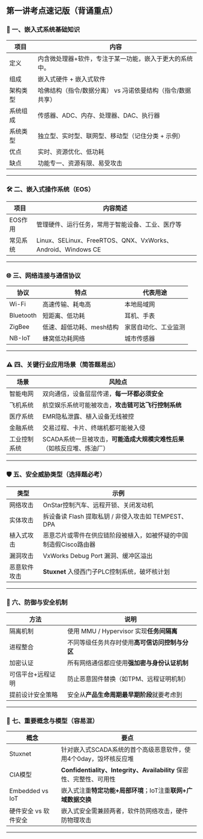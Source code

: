 ## 第一讲考点速记版（背诵重点）

### 🧩 一、嵌入式系统基础知识

| 项目   | 内容                               |
| ---- | -------------------------------- |
| 定义   | 内含微处理器+软件，专注于某一功能，嵌入于更大的系统中。     |
| 组成   | 嵌入式硬件 + 嵌入式软件                    |
| 架构类型 | 哈佛结构（指令/数据分离） vs 冯诺依曼结构（指令/数据共享） |
| 系统组成 | 传感器、ADC、内存、处理器、DAC、执行器           |
| 系统类型 | 独立型、实时型、联网型、移动型（记住分类 + 示例）       |
| 优点   | 实时、资源优化、低功耗                      |
| 缺点   | 功能专一、资源有限、易受攻击                   |

---

### 🛠️ 二、嵌入式操作系统（EOS）

| 项目    | 内容简述                                                  |
| ----- | ----------------------------------------------------- |
| EOS作用 | 管理硬件、运行任务，常用于智能设备、工业、医疗等                              |
| 常见系统  | Linux、SELinux、FreeRTOS、QNX、VxWorks、Android、Windows CE |

---

### 🌐 三、网络连接与通信协议

| 协议        | 特点             | 代表用途       |
| --------- | -------------- | ---------- |
| Wi-Fi     | 高速传输、耗电高       | 本地局域网      |
| Bluetooth | 短距离、低功耗        | 耳机、手表      |
| ZigBee    | 低速、超低功耗、mesh结构 | 家居自动化、工业监测 |
| NB-IoT    | 蜂窝低功耗网络        | 城市传感器      |

---

### ⚠️ 四、关键行业应用场景（简答题易出）

| 场景     | 风险点                                      |
| ------ | ---------------------------------------- |
| 智能电网   | 双向通信，设备层层传递，**每一环都必须安全**                 |
| 飞机系统   | 航空娱乐系统可能被攻击，**攻击链可达飞行控制系统**              |
| 医疗系统   | EMR隐私泄露、植入设备无线被控                         |
| 金融系统   | 交易过程、卡片、终端机都可能被入侵                        |
| 工业控制系统 | SCADA系统一旦被攻击，**可能造成大规模灾难性后果**（如核反应堆、炼油厂） |

---

### 🛡️ 五、安全威胁类型（选择题必考）

|类型|示例|
|---|---|
|网络攻击|OnStar控制汽车、远程开锁、关闭发动机|
|实体攻击|拆设备读 Flash 提取私钥 / 非侵入攻击如 TEMPEST、DPA|
|植入式攻击|恶意芯片或零件在供应链阶段被植入，如被怀疑的中国制造假Cisco路由器|
|漏洞攻击|VxWorks Debug Port 漏洞、缓冲区溢出|
|恶意软件攻击|**Stuxnet** 入侵西门子PLC控制系统，破坏核计划|

---

### 🧰 六、防御与安全机制

|方法|说明|
|---|---|
|隔离机制|使用 MMU / Hypervisor 实现**任务间隔离**|
|进程整合|不同等级任务共存时使用**高可信访问控制与分区**|
|加密认证|所有网络通信都应使用**强加密与身份认证机制**|
|可信平台+远程证明|防止恶意固件替换（如TPM、远程证明机制）|
|提前设计安全策略|安全从**产品生命周期最早期阶段**就要考虑到|

---

### 🧠 七、重要概念与模型（容易混）

|概念|要点|
|---|---|
|Stuxnet|针对嵌入式SCADA系统的首个高级恶意软件，使用4个0day，毁坏核反应堆|
|CIA模型|**Confidentiality、Integrity、Availability** 保密性、完整性、可用性|
|Embedded vs IoT|嵌入式注重**特定功能+局部环境**；IoT注重**联网+广域数据交换**|
|硬件安全 vs 软件安全|嵌入式安全需兼顾两者，软件防网络攻击，硬件防物理攻击|

---
